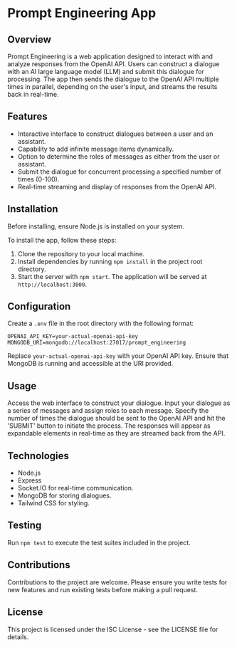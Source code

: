# Prompt Engineering App

## Overview

Prompt Engineering is a web application designed to interact with and analyze responses from the OpenAI API. Users can construct a dialogue with an AI large language model (LLM) and submit this dialogue for processing. The app then sends the dialogue to the OpenAI API multiple times in parallel, depending on the user's input, and streams the results back in real-time.

## Features

- Interactive interface to construct dialogues between a user and an assistant.
- Capability to add infinite message items dynamically.
- Option to determine the roles of messages as either from the user or assistant.
- Submit the dialogue for concurrent processing a specified number of times (0-100).
- Real-time streaming and display of responses from the OpenAI API.

## Installation

Before installing, ensure Node.js is installed on your system.

To install the app, follow these steps:

1. Clone the repository to your local machine.
2. Install dependencies by running `npm install` in the project root directory.
3. Start the server with `npm start`. The application will be served at `http://localhost:3000`.

## Configuration

Create a `.env` file in the root directory with the following format:

```
OPENAI_API_KEY=your-actual-openai-api-key
MONGODB_URI=mongodb://localhost:27017/prompt_engineering
```

Replace `your-actual-openai-api-key` with your OpenAI API key. Ensure that MongoDB is running and accessible at the URI provided.

## Usage

Access the web interface to construct your dialogue. Input your dialogue as a series of messages and assign roles to each message. Specify the number of times the dialogue should be sent to the OpenAI API and hit the 'SUBMIT' button to initiate the process. The responses will appear as expandable elements in real-time as they are streamed back from the API.

## Technologies

- Node.js
- Express
- Socket.IO for real-time communication.
- MongoDB for storing dialogues.
- Tailwind CSS for styling.

## Testing

Run `npm test` to execute the test suites included in the project.

## Contributions

Contributions to the project are welcome. Please ensure you write tests for new features and run existing tests before making a pull request.

## License

This project is licensed under the ISC License - see the LICENSE file for details.